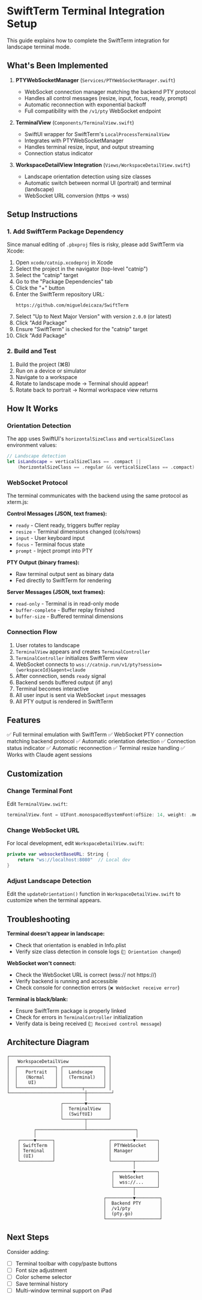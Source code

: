 # SwiftTerm Terminal Integration Setup

This guide explains how to complete the SwiftTerm integration for landscape terminal mode.

## What's Been Implemented

1. **PTYWebSocketManager** (`Services/PTYWebSocketManager.swift`)
   - WebSocket connection manager matching the backend PTY protocol
   - Handles all control messages (resize, input, focus, ready, prompt)
   - Automatic reconnection with exponential backoff
   - Full compatibility with the `/v1/pty` WebSocket endpoint

2. **TerminalView** (`Components/TerminalView.swift`)
   - SwiftUI wrapper for SwiftTerm's `LocalProcessTerminalView`
   - Integrates with PTYWebSocketManager
   - Handles terminal resize, input, and output streaming
   - Connection status indicator

3. **WorkspaceDetailView Integration** (`Views/WorkspaceDetailView.swift`)
   - Landscape orientation detection using size classes
   - Automatic switch between normal UI (portrait) and terminal (landscape)
   - WebSocket URL conversion (https → wss)

## Setup Instructions

### 1. Add SwiftTerm Package Dependency

Since manual editing of `.pbxproj` files is risky, please add SwiftTerm via Xcode:

1. Open `xcode/catnip.xcodeproj` in Xcode
2. Select the project in the navigator (top-level "catnip")
3. Select the "catnip" target
4. Go to the "Package Dependencies" tab
5. Click the "+" button
6. Enter the SwiftTerm repository URL:
   ```
   https://github.com/migueldeicaza/SwiftTerm
   ```
7. Select "Up to Next Major Version" with version `2.0.0` (or latest)
8. Click "Add Package"
9. Ensure "SwiftTerm" is checked for the "catnip" target
10. Click "Add Package"

### 2. Build and Test

1. Build the project (⌘B)
2. Run on a device or simulator
3. Navigate to a workspace
4. Rotate to landscape mode → Terminal should appear!
5. Rotate back to portrait → Normal workspace view returns

## How It Works

### Orientation Detection

The app uses SwiftUI's `horizontalSizeClass` and `verticalSizeClass` environment values:

```swift
// Landscape detection
let isLandscape = verticalSizeClass == .compact ||
    (horizontalSizeClass == .regular && verticalSizeClass == .compact)
```

### WebSocket Protocol

The terminal communicates with the backend using the same protocol as xterm.js:

**Control Messages (JSON, text frames):**

- `ready` - Client ready, triggers buffer replay
- `resize` - Terminal dimensions changed (cols/rows)
- `input` - User keyboard input
- `focus` - Terminal focus state
- `prompt` - Inject prompt into PTY

**PTY Output (binary frames):**

- Raw terminal output sent as binary data
- Fed directly to SwiftTerm for rendering

**Server Messages (JSON, text frames):**

- `read-only` - Terminal is in read-only mode
- `buffer-complete` - Buffer replay finished
- `buffer-size` - Buffered terminal dimensions

### Connection Flow

1. User rotates to landscape
2. `TerminalView` appears and creates `TerminalController`
3. `TerminalController` initializes SwiftTerm view
4. WebSocket connects to `wss://catnip.run/v1/pty?session={workspaceId}&agent=claude`
5. After connection, sends `ready` signal
6. Backend sends buffered output (if any)
7. Terminal becomes interactive
8. All user input is sent via WebSocket `input` messages
9. All PTY output is rendered in SwiftTerm

## Features

✅ Full terminal emulation with SwiftTerm
✅ WebSocket PTY connection matching backend protocol
✅ Automatic orientation detection
✅ Connection status indicator
✅ Automatic reconnection
✅ Terminal resize handling
✅ Works with Claude agent sessions

## Customization

### Change Terminal Font

Edit `TerminalView.swift`:

```swift
terminalView.font = UIFont.monospacedSystemFont(ofSize: 14, weight: .medium)
```

### Change WebSocket URL

For local development, edit `WorkspaceDetailView.swift`:

```swift
private var websocketBaseURL: String {
    return "ws://localhost:8080"  // Local dev
}
```

### Adjust Landscape Detection

Edit the `updateOrientation()` function in `WorkspaceDetailView.swift` to customize when the terminal appears.

## Troubleshooting

**Terminal doesn't appear in landscape:**

- Check that orientation is enabled in Info.plist
- Verify size class detection in console logs (`📱 Orientation changed`)

**WebSocket won't connect:**

- Check the WebSocket URL is correct (wss:// not https://)
- Verify backend is running and accessible
- Check console for connection errors (`❌ WebSocket receive error`)

**Terminal is black/blank:**

- Ensure SwiftTerm package is properly linked
- Check for errors in `TerminalController` initialization
- Verify data is being received (`📨 Received control message`)

## Architecture Diagram

```
┌─────────────────────────────────────┐
│   WorkspaceDetailView               │
│  ┌──────────────┐ ┌───────────────┐ │
│  │   Portrait   │ │  Landscape    │ │
│  │   (Normal    │ │  (Terminal)   │ │
│  │    UI)       │ │               │ │
│  └──────────────┘ └───────┬───────┘ │
└────────────────────────────┼─────────┘
                             │
                    ┌────────▼────────┐
                    │  TerminalView   │
                    │  (SwiftUI)      │
                    └────────┬────────┘
                             │
          ┌──────────────────┴──────────────────┐
          │                                     │
    ┌─────▼──────┐                    ┌────────▼────────┐
    │ SwiftTerm  │                    │ PTYWebSocket    │
    │ Terminal   │                    │ Manager         │
    │ (UI)       │                    │                 │
    └────────────┘                    └────────┬────────┘
                                               │
                                       ┌───────▼────────┐
                                       │  WebSocket     │
                                       │  wss://...     │
                                       └───────┬────────┘
                                               │
                                    ┌──────────▼─────────┐
                                    │  Backend PTY       │
                                    │  /v1/pty           │
                                    │  (pty.go)          │
                                    └────────────────────┘
```

## Next Steps

Consider adding:

- [ ] Terminal toolbar with copy/paste buttons
- [ ] Font size adjustment
- [ ] Color scheme selector
- [ ] Save terminal history
- [ ] Multi-window terminal support on iPad
